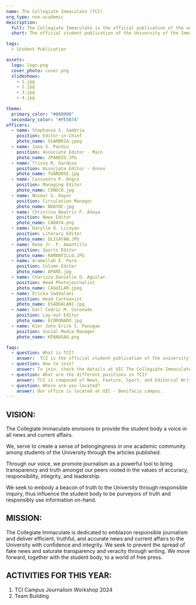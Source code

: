 ```yaml
---
name: The Collegiate Immaculate (TCI)
org_type: non-academic
description:
  full: The Collegiate Immaculate is the official publication of the university. We are composed of capable and progressive writers, photographers, lay-out artists, and cartoonists who serve the university by providing news and current events. We are the purveyors of truth who prevent fake news from prospering. Our organization serves as the eyes and the voice of the university and helps to inform the students with timely news and announcements, as a pursuant of a free press. We function to educate the youth for the transformation of society and recognize the role of responsible journalism in uniting the academic community through writing.
  short: The official student publication of the University of the Immaculate Conception.

tags:
  - Student Publication

assets:
  logo: logo.png
  cover_photo: cover.png
  slideshows:
    - 1.jpg
    - 2.jpg
    - 3.jpg
    - 4.jpg
  
theme:
  primary_color: "#800000"
  secondary_color: "#FE5B7A"
officers:
  - name: Stephanie S. Sambria
    position: Editor-in-Chief
    photo_name: SSAMBRIA.jpeg
  - name: Jana V. Pandio
    position: Associate Editor - Main
    photo_name: JPANDIO.JPG
  - name: Trixxy M. Gardose
    position: Associate Editor - Annex
    photo_name: TGARDOSE.jpg
  - name: Cassandra P. Ongco
    position: Managing Editor
    photo_name: CONGCO.jpg
  - name: Noimar G. Dayoc
    position: Circulation Manager
    photo_name: NDAYOC.jpg
  - name: Christina Beatrix P. Adaya
    position: News Editor
    photo_name: CADAYA.png
  - name: Darylle O. Licayan
    position: Literary Editor
    photo_name: DLICAYAN.JPG
  - name: Rene Jr. P. Amantillo
    position: Sports Editor
    photo_name: RAMANTILLO.JPG
  - name: Aramellah E. Pare
    position: Column Editor
    photo_name: APARE.jpg
  - name: Charizza Danielle O. Aguilar
    position: Head Photojournalist
    photo_name: CAGUILAR.jpeg
  - name: Ericka Saddalani
    position: Head Cartoonist
    photo_name: ESADDALANI.jpg
  - name: Earl Cedric M. Coronado 
    position: Lay-out Editor
    photo_name: ECORONADO.jpg
  - name: Kier John Erick S. Panugao
    position: Social Media Manager
    photo_name: KPANUGAO.png

faqs:
  - question: What is TCI?
    answer:  TCI is the official student publication of the university who are tasked to provide quality news and current affairs to the student body.
  - question: How to join?
    answer: To join, check the details at UIC The Collegiate Immaculate Facebook page.
  - question: What are the different positions in TCI?
    answer: TCI is composed of News, Feature, Sport, and Editorial Writers, as well as Photojournalist, Lay-out artists, and Cartoonist. 
  - question: Where are you located?
    answer: Our office is located at UIC - Bonifacio campus.
---
```


## VISION:
The Collegiate Immaculate envisions to provide the student body a voice in all news and current affairs.

We, serve to create a sense of belongingness in one academic community among students of the University through the articles published.

Through our voice, we promote journalism as a powerful tool to bring transparency and truth amongst our peers rooted in the values of accuracy, responsibility, integrity, and leadership.

We seek to embody a beacon of truth to the University through responsible inquiry, thus influence the student body to be purveyors of truth and responsibly use information on-hand.

## MISSION:
The Collegiate Immaculate is dedicated to emblazon responsible journalism and deliver efficient, truthful, and accurate news and current affairs to the University with confidence and integrity. We seek to prevent the spread of fake news and saturate transparency and veracity through writing. We move forward, together with the student body, to a world of free press.

## ACTIVITIES FOR THIS YEAR:
1. TCI Campus Journalism Workshop 2024
2. Team Building

